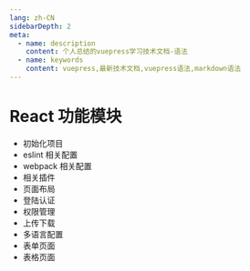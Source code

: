 ```yaml
---
lang: zh-CN
sidebarDepth: 2
meta:
  - name: description
    content: 个人总结的vuepress学习技术文档-语法
  - name: keywords
    content: vuepress,最新技术文档,vuepress语法,markdown语法
---
```


# React 功能模块

- 初始化项目
- eslint 相关配置
- webpack 相关配置
- 相关插件
- 页面布局
- 登陆认证
- 权限管理
- 上传下载
- 多语言配置
- 表单页面
- 表格页面
